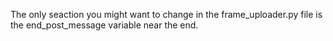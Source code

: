 The only seaction you might want to change in the frame_uploader.py file is the end_post_message variable near the end.
